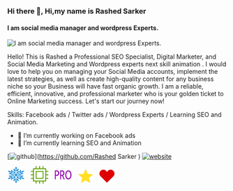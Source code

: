 ### Hi there 👋, Hi,my name is Rashed Sarker 
#### I am social media manager and wordpress Experts.  
![I am social media manager and wordpress Experts.  ](https://www.canva.com/design/DAFrISpyPCo/NHOjBjcEuZEMLPHW8E7g8A/view?utm_content=DAFrISpyPCo&utm_campaign=share_your_design&utm_medium=link&utm_source=shareyourdesignpanel)

Hello! This is Rashed a Professional SEO Specialist, Digital Marketer, and Social Media Marketing and Wordpress experts next skill animation . I would love to help you on managing your Social Media accounts, implement the latest strategies, as well as create high-quality content for any business niche so your Business will have fast organic growth. I am a reliable, efficient, innovative, and professional marketer who is your golden ticket to Online Marketing success. Let's start our journey now!

Skills: Facebook ads / Twitter ads / Wordpress Experts / Learning  SEO and Animation.  

- 🔭 I’m currently working on Facebook ads  
- 🌱 I’m currently learning SEO and Animation  


[<img src='https://cdn.jsdelivr.net/npm/simple-icons@3.0.1/icons/github.svg' alt='github' height='40'>](https://github.com/Rashed Sarker )  [<img src='https://cdn.jsdelivr.net/npm/simple-icons@3.0.1/icons/icloud.svg' alt='website' height='40'>](https://dev-rashedsarker.pantheonsite.io/)  

<a href='https://archiveprogram.github.com/'><img src='https://raw.githubusercontent.com/acervenky/animated-github-badges/master/assets/acbadge.gif' width='40' height='40'></a> <a href='https://docs.github.com/en/developers'><img src='https://raw.githubusercontent.com/acervenky/animated-github-badges/master/assets/devbadge.gif' width='40' height='40'></a> <a href='https://github.com/pricing'><img src='https://raw.githubusercontent.com/acervenky/animated-github-badges/master/assets/pro.gif' width='40' height='40'></a> <a href='https://stars.github.com/'><img src='https://raw.githubusercontent.com/acervenky/animated-github-badges/master/assets/starbadge.gif' width='35' height='35'></a> <a href='https://docs.github.com/en/github/supporting-the-open-source-community-with-github-sponsors'><img src='https://raw.githubusercontent.com/acervenky/animated-github-badges/master/assets/sponsorbadge.gif' width='35' height='35'></a> 

